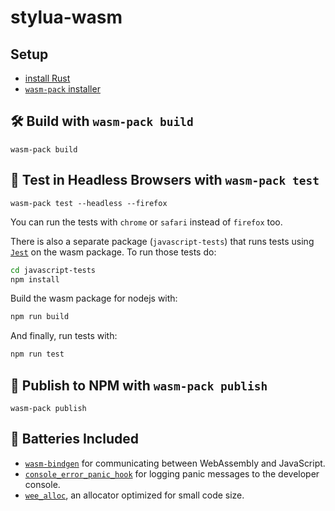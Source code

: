 <h1>stylua-wasm</h1>

## Setup

- [install Rust](https://www.rust-lang.org/tools/install)
- [`wasm-pack` installer](https://rustwasm.github.io/wasm-pack/installer/)

## 🛠️ Build with `wasm-pack build`

```
wasm-pack build
```

## 🔬 Test in Headless Browsers with `wasm-pack test`

```
wasm-pack test --headless --firefox
```

You can run the tests with `chrome` or `safari` instead of `firefox` too.

There is also a separate package (`javascript-tests`) that runs tests using [`Jest`](jestjs.io/) on the wasm package. To run those tests do:

```bash
cd javascript-tests
npm install
```

Build the wasm package for nodejs with:

```bash
npm run build
```

And finally, run tests with:

```bash
npm run test
```

## 🎁 Publish to NPM with `wasm-pack publish`

```
wasm-pack publish
```

## 🔋 Batteries Included

- [`wasm-bindgen`](https://github.com/rustwasm/wasm-bindgen) for communicating
  between WebAssembly and JavaScript.
- [`console_error_panic_hook`](https://github.com/rustwasm/console_error_panic_hook)
  for logging panic messages to the developer console.
- [`wee_alloc`](https://github.com/rustwasm/wee_alloc), an allocator optimized
  for small code size.
